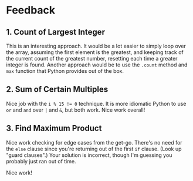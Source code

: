 # Feedback

## 1. Count of Largest Integer

This is an interesting approach. It would be a lot easier to simply loop over
the array, assuming the first element is the greatest, and keeping track of
the current count of the greatest number, resetting each time a greater
integer is found. Another approach would be to use the `.count` method and `max` function that Python provides out of the box.

## 2. Sum of Certain Multiples

Nice job with the `i % 15 != 0` technique. It is more idiomatic Python to use
`or` and `and` over `|` and `&`, but both work. Nice work overall!

## 3. Find Maximum Product

Nice work checking for edge cases from the get-go. There's no need for the
`else` clause since you're returning out of the first `if` clause. (Look up
"guard clauses".) Your solution is incorrect, though I'm guessing you probably
just ran out of time.

Nice work!
